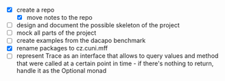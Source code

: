 - [x] create a repo
  - [x] move notes to the repo
- [ ] design and document the possible skeleton of the project
- [ ] mock all parts of the project
- [ ] create examples from the dacapo benchmark
- [x] rename packages to cz.cuni.mff
- [ ] represent Trace as an interface that allows to query values and method that were called at a certain point in time - if there's nothing to return, handle it as the Optional monad